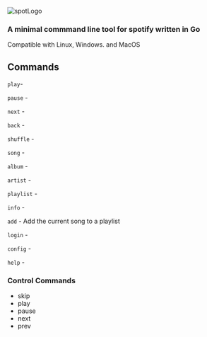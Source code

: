 ![spotLogo](https://github.com/ejagombar/spot/assets/77460324/f9f4df62-309b-45f6-ac3d-98fe97800db0)

### A minimal commmand line tool for spotify written in Go
Compatible with Linux, Windows. and MacOS

## Commands
`play`- 

`pause` -

`next` - 

`back` - 

`shuffle` - 

`song` - 

`album` - 

`artist` -

`playlist` - 

`info` - 

`add` - Add the current song to a playlist

`login` - 

`config` - 

`help` - 













### Control Commands
- skip
- play
- pause
- next
- prev

